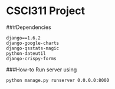 CSCI311 Project
=======

###Dependencies
```
django==1.6.2
django-google-charts
django-qsstats-magic
python-dateutil
django-crispy-forms
```

###How-to
Run server using
```
python manage.py runserver 0.0.0.0:8000
```